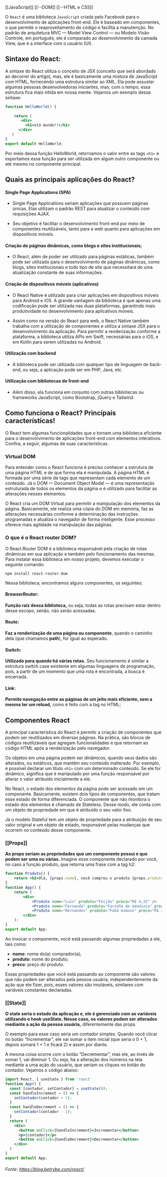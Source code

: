 [[JavaScript]]
[[--DOM]]
[[--HTML e CSS]]

O `React` é uma biblioteca `JavaScript` criada pelo Facebook para o desenvolvimento de aplicações front-end. Ele é baseado em componentes, o que permite o reaproveitamento de código e facilita a manutenção. No padrão de arquitetura MVC — Model View Control — ou Modelo Visão Controle, em português, ele é comparado ao desenvolvimento da camada View, que é a interface com o usuário (UI).

## Sintaxe do React:

A sintaxe do React utiliza o conceito de JSX (conceito que será abordado ao decorrer do artigo), mas, ele é basicamente uma mistura de JavaScript com HTML, fornecendo uma estrutura similar ao XML. Ela pode assustar algumas pessoas desenvolvedoras iniciantes, mas, com o tempo, essa estrutura fica mais nítida em nossa mente. Vejamos um exemplo dessa sintaxe:

```jsx
function HelloWorld() {
    
    return (
       <div>
         <h1>olá mundo!!</h1>
      </div>
   )
}
export default HelloWorld;
```

Por meio dessa função HelloWorld, retornamos o valor entre as tags `<h1>` e exportamos essa função para ser utilizada em algum outro componente ou até mesmo no componente principal.

## Quais as principais aplicações do React?

#### Single Page Applications (SPA)
- Single Page Applications seriam aplicações que possuem páginas únicas. Elas utilizam o padrão REST para atualizar o conteúdo com requisições AJAX.

- Seu objetivo é facilitar o desenvolvimento front-end por meio de componentes reutilizáveis, tanto para a web quanto para aplicações em dispositivos móveis.

#### Criação de páginas dinâmicas, como blogs e sites institucionais;
- O React, além de poder ser utilizado para páginas estáticas, também pode ser utilizado para o desenvolvimento de páginas dinâmicas, como blogs, sites institucionais e todo tipo de site que necessitará de uma atualização constante de suas informações. 

#### Criação de dispositivos móveis (aplicativos)
- O React Native é utilizado para criar aplicações em dispositivos móveis para Android e iOS. A grande vantagem da biblioteca é que apenas uma codificação pode ser utilizada nas duas plataformas, garantindo mais produtividade no desenvolvimento para aplicativos móveis. 

- Assim como na versão do React para web, o React Native também trabalha com a utilização de componentes e utiliza a sintaxe JSX para o desenvolvimento da aplicação. Para permitir a renderização conforme a plataforma, a biblioteca utiliza APIs em Swift, necessárias para o iOS, e em Kotlin para serem utilizadas no Android.

#### Utilização com backend
- A biblioteca pode ser utilizada com qualquer tipo de linguagem de back-end, ou seja, a aplicação pode ser em PHP, Java, etc. 

#### Utilização com bibliotecas de front-end
- Além disso, ela funciona em conjunto com outras bibliotecas ou frameworks JavaScript, como Bootstrap, jQuery e Tailwind.


## **Como funciona o React? Principais características!**

O React tem algumas funcionalidades que o tornam uma biblioteca eficiente para o desenvolvimento de aplicações front-end com elementos interativos. Confira, a seguir, algumas de suas características.

### Virtual DOM
Para entender como o React funciona é preciso conhecer a estrutura de uma página HTML e de que forma ela é manipulada. A página HTML é formada por uma série de tags que representam cada elemento de um conteúdo. Já o DOM — Document Object Model — é uma representação estruturada de todos os elementos da página e é utilizado para facilitar as alterações nesses elementos.

O React cria um DOM Virtual para permitir a manipulação dos elementos da página. Basicamente, ele realiza uma cópia do DOM em memória, faz as alterações necessárias conforme a determinação das instruções programadas e atualiza o navegador de forma inteligente. Esse processo oferece mais agilidade na manipulação das páginas.

### O que é o React router DOM?
O React.Router DOM é a biblioteca responsável pela criação de rotas dinâmicas em sua aplicação e também pelo funcionamento das mesmas. Para instalar essa biblioteca em nosso projeto, devemos executar o seguinte comando:

```JSX
npm install react-router-dom
```

Nessa biblioteca, encontramos alguns componentes, os seguintes:

#### BrowserRouter:
**Função raiz dessa biblioteca,** ou seja, todas as rotas precisam estar dentro desse escopo, senão, não serão acessadas. 

#### Route:
**Faz a renderização de uma página ou componente**, quando o caminho dela (que chamamos **path**), for igual ao esperado. 

#### Switch:
**Utilizado para quando há várias rotas.** Seu funcionamento é similar a estrutura switch case existente em algumas linguagens de programação, pois, a partir de um momento que uma rota é encontrada, a busca é encerrada. 

#### Link:
**Permite navegação entre as páginas de um jeito mais eficiente, sem a mesma ter um reload,** como é feito com a tag <a href=”#”></a> no HTML;


## **Componentes React**

A principal característica do React é permitir a criação de componentes que podem ser reutilizados em diversas páginas. Na prática, são blocos de códigos reutilizáveis que agregam funcionalidades e que retornam ao código HTML após a renderização pelo navegador.

Os objetos em uma página podem ser dinâmicos, quando seus dados são alterados, ou estáticos, que mantêm seu conteúdo inalterado. Por exemplo, é possível declarar um título `<h1>` com um determinado conteúdo. Se ele for dinâmico, significa que é manipulado por uma função responsável por alterar o valor atribuído inicialmente a ele.

No React, o estado dos elementos da página pode ser acessado em um componente. Basicamente, existem dois tipos de componentes, que tratam esse estado de forma diferenciada. O componente que não monitora o estado dos elementos é chamado de Stateless. Desse modo, ele conta com um objeto de propriedade em que é atribuído o seu valor fixo.

Já o modelo Stateful tem um objeto de propriedade para a atribuição de seu valor original e um objeto de estado, responsável pelas mudanças que ocorrem no conteúdo desse componente.

### [[Props]]

**As props seriam as propriedades que um componente possui e que podem ser uma ou várias.** Imagine esse componente declarado por você, no caso a função produto, que retorna uma frase com a tag h2:

```jsx
function Produto() {
    return <h2>Olá, {props.nome}, você comprou o produto {props.produto}, pelo preço de {props.preco}</h2>
}
function App() {
    return (
        <div>
            <Produto nome="Luis" produto="Feijão" preco="R$ 4,22" />
            <Produto nome="Fernanda" produto="Farinha de mandioca" preco="R$ 3,29" />
            <Produto nome="Hernandes" produto="Fubá mimoso" preco="R$ 2,99" />
        </div>
    );
}
export default App;
```

Ao invocar o componente, você está passando algumas propriedades a ele, tais como: 

-   **nome**: nome do(a) comprador(a); 
-   **produto**: nome do produto; 
-   **preco**: preço do produto.

Essas propriedades que você está passando ao componente são valores que não podem ser alterados pela pessoa usuária, independentemente da ação que ele fizer, pois, esses valores são imutáveis, similares com variáveis constantes declaradas.

### [[State]]

**O state seria o estado da aplicação e, ele é gerenciado com as variáveis utilizando o hook useState. Nesse caso, os valores podem ser alterados mediante a ação da pessoa usuária,** diferentemente das props. 

O exemplo para esse caso seria um contador simples. Quando você clicar no botão “Incrementar”, ele vai somar o item inicial (que seria o 0 + 1, depois somará 1 + 1 e ficará 2) e assim por diante. 

A mesma coisa ocorre com o botão “Decrementar”, mas ele, ao invés de somar 1, vai diminuir 1. Ou seja, há a alteração dos números na tela mediante a uma ação do usuário, que seriam os cliques no botão do contador. Vejamos o código abaixo:

```jsx
import React, { useState } from 'react'
function App() {
  const [contador, setContador] = useState(0);
  const handleIncrement = () => {
    setContador(contador + 1);
  }
  const handleDecrement = () => {
    setContador(contador - 1);
  }
  return (
    <div>
      <button onClick={handleIncrement}>Incrementar</button>
      <p>{contador}</p>
      <button onClick={handleDecrement}>Decrementar</button>
    </div>
  )
}
export default App;
```

###### Fonte: https://blog.betrybe.com/react/